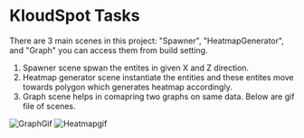 # KloudSpot Tasks
There are 3 main scenes in this project: "Spawner", "HeatmapGenerator", and "Graph" you can access them from build setting.
1) Spawner scene spwan the entites in given X and Z direction.
2) Heatmap generator scene instantiate the entities and these entites move towards polygon which generates heatmap accordingly.
3) Graph scene helps in comapring two graphs on same data.
   Below are gif file of scenes.
   
![GraphGif](https://github.com/SuryaDev-chaturvedi/3Tasks-Kloudspot/assets/55024286/1d97437f-b159-4616-853d-70aa50e5e67a)
![Heatmapgif](https://github.com/SuryaDev-chaturvedi/3Tasks-Kloudspot/assets/55024286/93072de0-c6c8-4456-977f-89078ff944d6)
